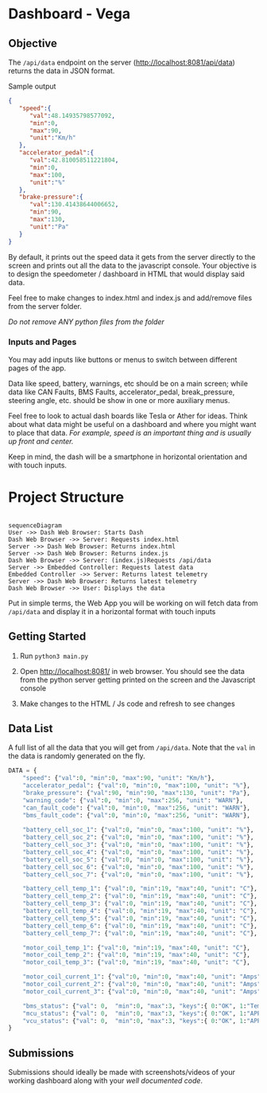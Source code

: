 # Dashboard - Vega

## Objective
The `/api/data` endpoint on the server ([http://localhost:8081/api/data](http://localhost:8081/api/data)) returns the data in JSON format.

Sample output
```json
{
   "speed":{
      "val":48.14935798577092,
      "min":0,
      "max":90,
      "unit":"Km/h"
   },
   "accelerator_pedal":{
      "val":42.810058511221804,
      "min":0,
      "max":100,
      "unit":"%"
   },
   "brake-pressure":{
      "val":130.41438644006652,
      "min":90,
      "max":130,
      "unit":"Pa"
   }
}
```
By default, it prints out the speed data it gets from the server directly to the screen and prints out all the data to the javascript console.
Your objective is to design the speedometer / dashboard in HTML that would display said data.

Feel free to make changes to index.html and index.js and add/remove files from the server folder.

*Do not remove ANY python files from the folder*

### Inputs and Pages

You may add inputs like buttons or menus to switch between different pages of the app.

Data like speed, battery, warnings, etc should be on a main screen; while data like CAN Faults, BMS Faults, accelerator_pedal, break_pressure, steering angle, etc. should be show in one or more auxiliary menus.

Feel free to look to actual dash boards like Tesla or Ather for ideas. Think about what data might be useful on a dashboard and where you might want to place that data. *For example, speed is an important thing and is usually up front and center.*

Keep in mind, the dash will be a smartphone in horizontal orientation and with touch inputs.

# Project Structure

```mermaid_

sequenceDiagram
User ->> Dash Web Browser: Starts Dash
Dash Web Browser ->> Server: Requests index.html
Server ->> Dash Web Browser: Returns index.html
Server ->> Dash Web Browser: Returns index.js
Dash Web Browser ->> Server: (index.js)Requests /api/data
Server ->> Embedded Controller: Requests latest data
Embedded Controller ->> Server: Returns latest telemetry
Server ->> Dash Web Browser: Returns latest telemetry
Dash Web Browser ->> User: Displays the data
```
Put in simple terms, the Web App you will be working on will fetch data from `/api/data` and display it in a horizontal format with touch inputs

## Getting Started
1. Run ```python3 main.py```

2. Open  [http://localhost:8081/](http://localhost:8081/)  in web browser. You should see the data from the python server getting printed on the screen and the Javascript console
3. Make changes to the HTML / Js code and refresh to see changes

## Data List
A full list of all the data that you will get from `/api/data`. Note that the `val` in the data is randomly generated on the fly.
```python
DATA = {
	"speed": {"val":0, "min":0, "max":90, "unit": "Km/h"},
	"accelerator_pedal": {"val":0, "min":0, "max":100, "unit": "%"},
	"brake_pressure": {"val":90, "min":90, "max":130, "unit": "Pa"},
	"warning_code": {"val":0, "min":0, "max":256, "unit": "WARN"},
	"can_fault_code": {"val":0, "min":0, "max":256, "unit": "WARN"},
	"bms_fault_code": {"val":0, "min":0, "max":256, "unit": "WARN"},
	
	"battery_cell_soc_1": {"val":0, "min":0, "max":100, "unit": "%"},
	"battery_cell_soc_2": {"val":0, "min":0, "max":100, "unit": "%"},
	"battery_cell_soc_3": {"val":0, "min":0, "max":100, "unit": "%"},
	"battery_cell_soc_4": {"val":0, "min":0, "max":100, "unit": "%"},
	"battery_cell_soc_5": {"val":0, "min":0, "max":100, "unit": "%"},
	"battery_cell_soc_6": {"val":0, "min":0, "max":100, "unit": "%"},
	"battery_cell_soc_7": {"val":0, "min":0, "max":100, "unit": "%"},

	"battery_cell_temp_1": {"val":0, "min":19, "max":40, "unit": "C"},
	"battery_cell_temp_2": {"val":0, "min":19, "max":40, "unit": "C"},
	"battery_cell_temp_3": {"val":0, "min":19, "max":40, "unit": "C"},
	"battery_cell_temp_4": {"val":0, "min":19, "max":40, "unit": "C"},
	"battery_cell_temp_5": {"val":0, "min":19, "max":40, "unit": "C"},
	"battery_cell_temp_6": {"val":0, "min":19, "max":40, "unit": "C"},
	"battery_cell_temp_7": {"val":0, "min":19, "max":40, "unit": "C"},

	"motor_coil_temp_1": {"val":0, "min":19, "max":40, "unit": "C"},
	"motor_coil_temp_2": {"val":0, "min":19, "max":40, "unit": "C"},
	"motor_coil_temp_3": {"val":0, "min":19, "max":40, "unit": "C"},

	"motor_coil_current_1": {"val":0, "min":0, "max":40, "unit": "Amps"},
	"motor_coil_current_2": {"val":0, "min":0, "max":40, "unit": "Amps"},
	"motor_coil_current_3": {"val":0, "min":0, "max":40, "unit": "Amps"},

	"bms_status": {"val": 0,  "min":0, "max":3, "keys":{ 0:"OK", 1:"Temperature Warning", 2:"Battery Pack Pressure Warning", 3:"System Offline"}},
	"mcu_status": {"val": 0,  "min":0, "max":3, "keys":{ 0:"OK", 1:"APPS not connected", 2:"Motor not responding", 3:"High Voltage Fault"}},
	"vcu_status": {"val": 0,  "min":0, "max":3, "keys":{ 0:"OK", 1:"APPS not connected", 2:"MCU not responding", 3:"High Voltage Offline"}},
}
```

## Submissions
Submissions should ideally be made with screenshots/videos of your working dashboard along with your *well documented code*.